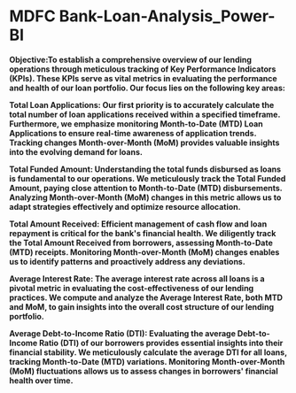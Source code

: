 # MDFC Bank-Loan-Analysis_Power-BI

<b>Objective<b>:To establish a comprehensive overview of our lending operations through meticulous tracking of Key Performance Indicators (KPIs). These KPIs serve as vital metrics in evaluating the performance and health of our loan portfolio. Our focus lies on the following key areas:

Total Loan Applications: Our first priority is to accurately calculate the total number of loan applications received within a specified timeframe. Furthermore, we emphasize monitoring Month-to-Date (MTD) Loan Applications to ensure real-time awareness of application trends. Tracking changes Month-over-Month (MoM) provides valuable insights into the evolving demand for loans.

<b>Total Funded Amount<b>: Understanding the total funds disbursed as loans is fundamental to our operations. We meticulously track the Total Funded Amount, paying close attention to Month-to-Date (MTD) disbursements. Analyzing Month-over-Month (MoM) changes in this metric allows us to adapt strategies effectively and optimize resource allocation.

Total Amount Received: Efficient management of cash flow and loan repayment is critical for the bank's financial health. We diligently track the Total Amount Received from borrowers, assessing Month-to-Date (MTD) receipts. Monitoring Month-over-Month (MoM) changes enables us to identify patterns and proactively address any deviations.

Average Interest Rate: The average interest rate across all loans is a pivotal metric in evaluating the cost-effectiveness of our lending practices. We compute and analyze the Average Interest Rate, both MTD and MoM, to gain insights into the overall cost structure of our lending portfolio.

Average Debt-to-Income Ratio (DTI): Evaluating the average Debt-to-Income Ratio (DTI) of our borrowers provides essential insights into their financial stability. We meticulously calculate the average DTI for all loans, tracking Month-to-Date (MTD) variations. Monitoring Month-over-Month (MoM) fluctuations allows us to assess changes in borrowers' financial health over time.
